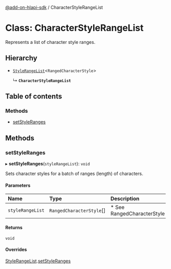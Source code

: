 [@add-on-hlapi-sdk](../overview.md) / CharacterStyleRangeList

# Class: CharacterStyleRangeList

Represents a list of character style ranges.

## Hierarchy

- [`StyleRangeList`](StyleRangeList.md)<`RangedCharacterStyle`\>

  ↳ **`CharacterStyleRangeList`**

## Table of contents

### Methods

- [setStyleRanges](CharacterStyleRangeList.md#setStyleRanges)

## Methods

### <a id="setStyleRanges" name="setStyleRanges"></a> setStyleRanges

▸ **setStyleRanges**(`styleRangeList`): `void`

Sets character styles for a batch of ranges (length) of characters.

#### Parameters

| Name | Type | Description |
| :------ | :------ | :------ |
| `styleRangeList` | `RangedCharacterStyle`[] | * See RangedCharacterStyle |

#### Returns

`void`

#### Overrides

[StyleRangeList](StyleRangeList.md).[setStyleRanges](StyleRangeList.md#setStyleRanges)
